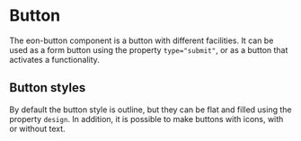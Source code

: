 # Button

The eon-button component is a button with different facilities. It can be used as a form button using the property `type="submit"`, or as a button that activates a functionality.

## Button styles
By default the button style is outline, but they can be flat and filled using the property `design`. In addition, it is possible to make buttons with icons, with or without text.

<app-playground vtitle="Regular Button" html ="<head><script src='framework/eon/eon.js'></script><script>eon.import(['framework/eon/ui/eon-button','framework/custom/app-playground/app-showcase']);</script></head><body><app-showcase title='Outline'><eon-button value='Button'></eon-button><eon-button value='Disabled' disabled='true'></eon-button><eon-button value='Button' vicon='vicon-cog'></eon-button></app-showcase><app-showcase title='Flat'><eon-button value='Button' design='flat'></eon-button><eon-button value='Disabled' disabled='true' design='flat'></eon-button><eon-button vicon='vicon-build' design='flat'></eon-button></app-showcase><app-showcase title='Filled'><eon-button value='Button' design='filled'></eon-button><eon-button value='Disabled' disabled='true' design='filled'></eon-button><eon-button vicon='vicon-build' design='filled'></eon-button></app-showcase></body>" js="function test(){alert('soy JS');}" css="#main{background-color:red; cursor:pointer;}" selector="body">
</app-playground>

